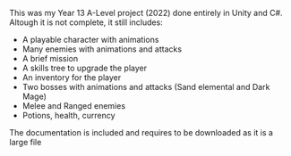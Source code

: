 This was my Year 13 A-Level project (2022) done entirely in Unity and C#. Altough it is not complete, it still includes:
- A playable character with animations
- Many enemies with animations and attacks
- A brief mission
- A skills tree to upgrade the player
- An inventory for the player
- Two bosses with animations and attacks (Sand elemental and Dark Mage)
- Melee and Ranged enemies
- Potions, health, currency

The documentation is included and requires to be downloaded as it is a large file
